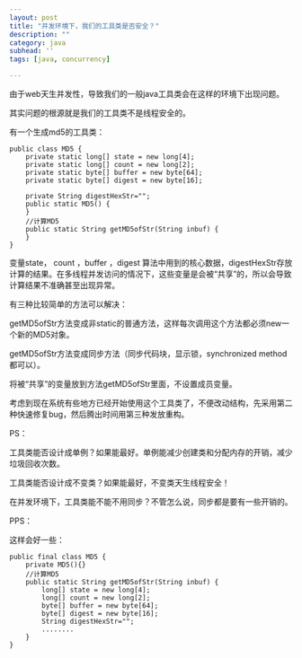 ```yaml
---
layout: post
title: "并发环境下，我们的工具类是否安全？"
description: ""
category: java
subhead: ''
tags: [java, concurrency]

---
```



由于web天生并发性，导致我们的一般java工具类会在这样的环境下出现问题。

其实问题的根源就是我们的工具类不是线程安全的。

有一个生成md5的工具类：
  
    public class MD5 {  
        private static long[] state = new long[4];  
        private static long[] count = new long[2];  
        private static byte[] buffer = new byte[64];  
        private static byte[] digest = new byte[16];  
      
        private String digestHexStr="";  
        public static MD5() {  
        }  
        //计算MD5  
        public static String getMD5ofStr(String inbuf) {  
        }  
    }  
 
变量state， count ，buffer ，digest 算法中用到的核心数据，digestHexStr存放计算的结果。在多线程并发访问的情况下，这些变量是会被“共享”的，所以会导致计算结果不准确甚至出现异常。

有三种比较简单的方法可以解决：

getMD5ofStr方法变成非static的普通方法，这样每次调用这个方法都必须new一个新的MD5对象。

getMD5ofStr方法变成同步方法（同步代码块，显示锁，synchronized method都可以）。

将被“共享”的变量放到方法getMD5ofStr里面，不设置成员变量。

考虑到现在系统有些地方已经开始使用这个工具类了，不便改动结构，先采用第二种快速修复bug，然后腾出时间用第三种发放重构。

PS：

工具类能否设计成单例？如果能最好。单例能减少创建类和分配内存的开销，减少垃圾回收次数。

工具类能否设计成不变类？如果能最好，不变类天生线程安全！

在并发环境下，工具类能不能不用同步？不管怎么说，同步都是要有一些开销的。

PPS：

这样会好一些：

    public final class MD5 {  
        private MD5(){}  
        //计算MD5  
        public static String getMD5ofStr(String inbuf) {  
            long[] state = new long[4];  
            long[] count = new long[2];  
            byte[] buffer = new byte[64];  
            byte[] digest = new byte[16];  
            String digestHexStr="";  
            ........  
        }  
    }  
 
 


